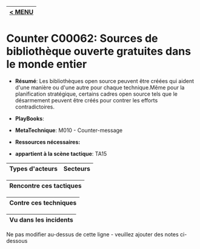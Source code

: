 |[< MENU](../README.md)|
|---|
# Counter C00062: Sources de bibliothèque ouverte gratuites dans le monde entier

* **Résumé**: Les bibliothèques open source peuvent être créées qui aident d'une manière ou d'une autre pour chaque technique.Même pour la planification stratégique, certains cadres open source tels que le désarmement peuvent être créés pour contrer les efforts contradictoires.

* **PlayBooks**:

* **MetaTechnique**: M010 - Counter-message

* **Ressources nécessaires:**

* **appartient à la scène tactique**: TA15


|Types d'acteurs |Secteurs |
|----------- |------- |



|Rencontre ces tactiques |
|---------------------- |



|Contre ces techniques |
|------------------------- |



|Vu dans les incidents |
|----------------- |


Ne pas modifier au-dessus de cette ligne - veuillez ajouter des notes ci-dessous
